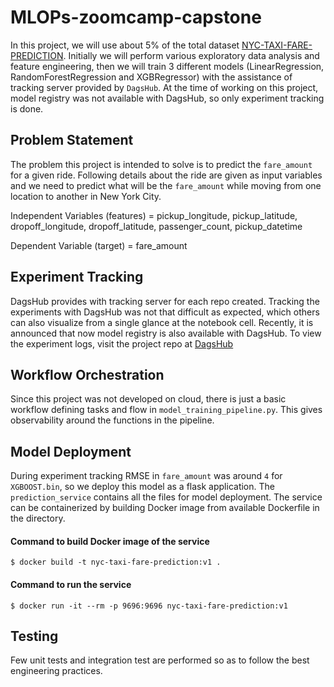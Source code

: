 # MLOPs-zoomcamp-capstone

In this project, we will use about 5% of the total dataset [NYC-TAXI-FARE-PREDICTION](https://www.kaggle.com/c/new-york-city-taxi-fare-prediction). Initially we will perform various exploratory data analysis and feature engineering, then we will train 3 different models (LinearRegression, RandomForestRegression and XGBRegressor) with the assistance of tracking server provided by `DagsHub`. At the time of working on this project, model registry was not available with DagsHub, so only experiment tracking is done.

## Problem Statement
The problem this project is intended to solve is to predict the `fare_amount` for a given ride. Following details about the ride are given as input variables and we need to predict what will be the `fare_amount` while moving from one location to another in New York City.

Independent Variables (features) = pickup_longitude, pickup_latitude, dropoff_longitude, dropoff_latitude, passenger_count, pickup_datetime

Dependent Variable (target) = fare_amount

## Experiment Tracking
DagsHub provides with tracking server for each repo created. Tracking the experiments with DagsHub was not that difficult as expected, which others can also visualize from a single glance at the notebook cell. Recently, it is announced that now model registry is also available with DagsHub. To view the experiment logs, visit the project repo at [DagsHub](https://dagshub.com/maiden90/mlops-zoomcamp-project)

## Workflow Orchestration
Since this project was not developed on cloud, there is just a basic workflow defining tasks and flow in `model_training_pipeline.py`. This gives observability around the functions in the pipeline. 

## Model Deployment
During experiment tracking RMSE in `fare_amount` was around `4` for `XGBOOST.bin`, so we deploy this model as a flask application. The `prediction_service` contains all the files for model deployment. The service can be containerized by building Docker image from available Dockerfile in the directory.

#### Command to build Docker image of the service
`$ docker build -t nyc-taxi-fare-prediction:v1 . `

#### Command to run the service
`$ docker run -it --rm -p 9696:9696 nyc-taxi-fare-prediction:v1 `

## Testing
Few unit tests and integration test are performed so as to follow the best engineering practices.
